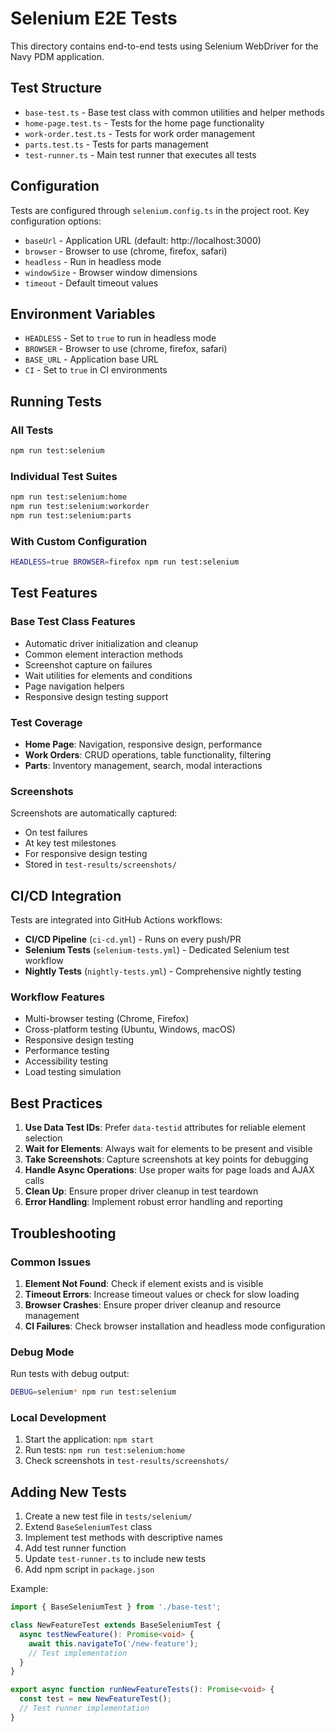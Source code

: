 # Selenium E2E Tests

This directory contains end-to-end tests using Selenium WebDriver for the Navy PDM application.

## Test Structure

- `base-test.ts` - Base test class with common utilities and helper methods
- `home-page.test.ts` - Tests for the home page functionality
- `work-order.test.ts` - Tests for work order management
- `parts.test.ts` - Tests for parts management
- `test-runner.ts` - Main test runner that executes all tests

## Configuration

Tests are configured through `selenium.config.ts` in the project root. Key configuration options:

- `baseUrl` - Application URL (default: http://localhost:3000)
- `browser` - Browser to use (chrome, firefox, safari)
- `headless` - Run in headless mode
- `windowSize` - Browser window dimensions
- `timeout` - Default timeout values

## Environment Variables

- `HEADLESS` - Set to `true` to run in headless mode
- `BROWSER` - Browser to use (chrome, firefox, safari)
- `BASE_URL` - Application base URL
- `CI` - Set to `true` in CI environments

## Running Tests

### All Tests
```bash
npm run test:selenium
```

### Individual Test Suites
```bash
npm run test:selenium:home
npm run test:selenium:workorder
npm run test:selenium:parts
```

### With Custom Configuration
```bash
HEADLESS=true BROWSER=firefox npm run test:selenium
```

## Test Features

### Base Test Class Features
- Automatic driver initialization and cleanup
- Common element interaction methods
- Screenshot capture on failures
- Wait utilities for elements and conditions
- Page navigation helpers
- Responsive design testing support

### Test Coverage
- **Home Page**: Navigation, responsive design, performance
- **Work Orders**: CRUD operations, table functionality, filtering
- **Parts**: Inventory management, search, modal interactions

### Screenshots
Screenshots are automatically captured:
- On test failures
- At key test milestones
- For responsive design testing
- Stored in `test-results/screenshots/`

## CI/CD Integration

Tests are integrated into GitHub Actions workflows:

- **CI/CD Pipeline** (`ci-cd.yml`) - Runs on every push/PR
- **Selenium Tests** (`selenium-tests.yml`) - Dedicated Selenium test workflow
- **Nightly Tests** (`nightly-tests.yml`) - Comprehensive nightly testing

### Workflow Features
- Multi-browser testing (Chrome, Firefox)
- Cross-platform testing (Ubuntu, Windows, macOS)
- Responsive design testing
- Performance testing
- Accessibility testing
- Load testing simulation

## Best Practices

1. **Use Data Test IDs**: Prefer `data-testid` attributes for reliable element selection
2. **Wait for Elements**: Always wait for elements to be present and visible
3. **Take Screenshots**: Capture screenshots at key points for debugging
4. **Handle Async Operations**: Use proper waits for page loads and AJAX calls
5. **Clean Up**: Ensure proper driver cleanup in test teardown
6. **Error Handling**: Implement robust error handling and reporting

## Troubleshooting

### Common Issues
1. **Element Not Found**: Check if element exists and is visible
2. **Timeout Errors**: Increase timeout values or check for slow loading
3. **Browser Crashes**: Ensure proper driver cleanup and resource management
4. **CI Failures**: Check browser installation and headless mode configuration

### Debug Mode
Run tests with debug output:
```bash
DEBUG=selenium* npm run test:selenium
```

### Local Development
1. Start the application: `npm start`
2. Run tests: `npm run test:selenium:home`
3. Check screenshots in `test-results/screenshots/`

## Adding New Tests

1. Create a new test file in `tests/selenium/`
2. Extend `BaseSeleniumTest` class
3. Implement test methods with descriptive names
4. Add test runner function
5. Update `test-runner.ts` to include new tests
6. Add npm script in `package.json`

Example:
```typescript
import { BaseSeleniumTest } from './base-test';

class NewFeatureTest extends BaseSeleniumTest {
  async testNewFeature(): Promise<void> {
    await this.navigateTo('/new-feature');
    // Test implementation
  }
}

export async function runNewFeatureTests(): Promise<void> {
  const test = new NewFeatureTest();
  // Test runner implementation
}
```
